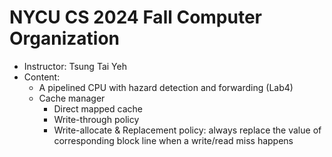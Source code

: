 NYCU CS 2024 Fall Computer Organization
===
* Instructor: Tsung Tai Yeh
* Content:
  * A pipelined CPU with hazard detection and forwarding (Lab4)
  * Cache manager
    * Direct mapped cache
    * Write-through policy
    * Write-allocate & Replacement policy: always replace the value of corresponding block line when a write/read miss happens
